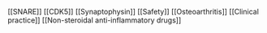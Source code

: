 [[SNARE]]
[[CDK5]]
[[Synaptophysin]]
[[Safety]]
[[Osteoarthritis]]
[[Clinical practice]]
[[Non-steroidal anti-inflammatory drugs]]
